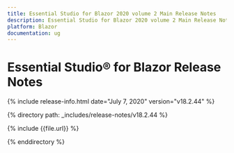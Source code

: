 ```yaml
---
title: Essential Studio for Blazor 2020 volume 2 Main Release Notes  
description: Essential Studio for Blazor 2020 volume 2 Main Release Notes  
platform: Blazor
documentation: ug
---
```


# Essential Studio&reg; for Blazor  Release Notes  

{% include release-info.html date="July 7, 2020"  version="v18.2.44" %} 

{% directory path: _includes/release-notes/v18.2.44 %}

{% include {{file.url}} %}

{% enddirectory %}

